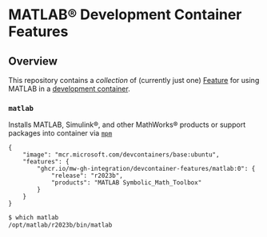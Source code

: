 # MATLAB® Development Container Features

## Overview

This repository contains a _collection_ of (currently just one) [Feature](https://containers.dev/implementors/features/) for using MATLAB in a [development container](https://containers.dev/).

### `matlab`

Installs MATLAB, Simulink®, and other MathWorks® products or support packages into container via [`mpm`](https://github.com/mathworks-ref-arch/matlab-dockerfile/blob/main/MPM.md)
```jsonc
{
    "image": "mcr.microsoft.com/devcontainers/base:ubuntu",
    "features": {
        "ghcr.io/mw-gh-integration/devcontainer-features/matlab:0": {
            "release": "r2023b",
            "products": "MATLAB Symbolic_Math_Toolbox"
        }
    }
}
```

```bash
$ which matlab
/opt/matlab/r2023b/bin/matlab
```